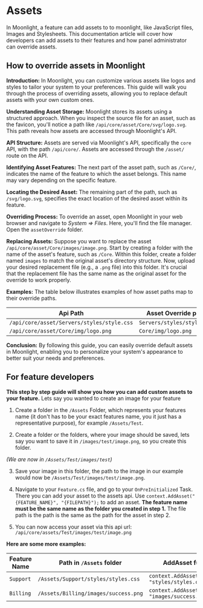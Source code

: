 # Assets

<secondary-label ref="outdated" />

In Moonlight, a feature can add assets to to moonlight, like JavaScript files, Images and Stylesheets. This documentation article will cover how developers can add assets to their features and how panel administrator can override assets.

## How to override assets in Moonlight

**Introduction:**
In Moonlight, you can customize various assets like logos and styles to tailor your system to your preferences. This guide will walk you through the process of overriding assets, allowing you to replace default assets with your own custom ones.

**Understanding Asset Storage:**
Moonlight stores its assets using a structured approach. When you inspect the source file for an asset, such as the favicon, you'll notice a path like `/api/core/asset/Core/svg/logo.svg`. This path reveals how assets are accessed through Moonlight's API.

**API Structure:**
Assets are served via Moonlight's API, specifically the `core` API, with the path `/api/core/`. Assets are accessed through the `/asset/` route on the API.

**Identifying Asset Features:**
The next part of the asset path, such as `/Core/`, indicates the name of the feature to which the asset belongs. This name may vary depending on the specific feature.

**Locating the Desired Asset:**
The remaining part of the path, such as `/svg/logo.svg`, specifies the exact location of the desired asset within its feature.

**Overriding Process:**
To override an asset, open Moonlight in your web browser and navigate to _System => Files_. Here, you'll find the file manager. Open the `assetOverride` folder.

**Replacing Assets:**
Suppose you want to replace the asset `/api/core/asset/Core/images/image.png`. Start by creating a folder with the name of the asset's feature, such as `/Core`. Within this folder, create a folder named `images` to match the original asset's directory structure. Now, upload your desired replacement file (e.g., a `.png` file) into this folder. It's crucial that the replacement file has the same name as the original asset for the override to work properly.

**Examples:**
The table below illustrates examples of how asset paths map to their override paths.

| Api Path                                   | Asset Override path        |
|--------------------------------------------|----------------------------|
| `/api/core/asset/Servers/styles/style.css` | `Servers/styles/style.css` |
| `/api/core/asset/Core/img/logo.png`        | `Core/img/logo.png`        |

**Conclusion:**
By following this guide, you can easily override default assets in Moonlight, enabling you to personalize your system's appearance to better suit your needs and preferences.

## For feature developers

**This step by step guide will show you how you can add custom assets to your feature.**
Lets say you wanted to create an image for your feature

1. Create a folder in the `/Assets` Folder, which represents your features name (it don't has to be your exact features name, you it just has a representative purpose), for example `/Assets/Test`.

2. Create a folder or the folders, where your image should be saved, lets say you want to save it in `/images/test/image.png`, so you create this folder.

_(We are now in `/Assets/Test/images/test`)_

3. Save your image in this folder, the path to the image in our example would now be `/Assets/Test/images/test/image.png`.

4. Navigate to your `Feature.cs` file, and go to your `OnPreInitialized` Task. There you can add your asset to the assets api. Use `context.AddAsset("{FEATURE_NAME}", "{FILEPATH}");` to add an asset. **The feature name must be the same name as the folder you created in step 1.** The file path is the path is the same as the path for the asset in step 2.

5. You can now access your asset via this api url: `/api/core/assets/Test/images/test/image.png`

**Here are some more examples:**

| Feature Name | Path in `/Assets` folder             | AddAsset function                                    | Api url for your asset                        |
|--------------|--------------------------------------|------------------------------------------------------|-----------------------------------------------|
| `Support`    | `/Assets/Support/styles/styles.css`  | `context.AddAsset("Support", "styles/styles.css");`  | `/api/core/assets/Support/styles/styles.css`  |
| `Billing`    | `/Assets/Billing/images/success.png` | `context.AddAsset("Billing", "images/success.png");` | `/api/core/assets/Billing/images/success.png` |